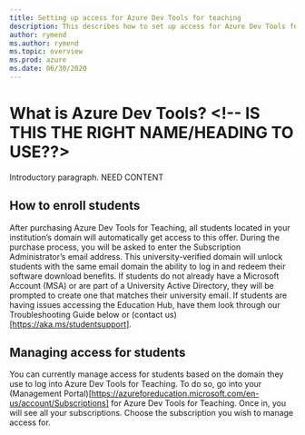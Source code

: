 ```yaml
---
title: Setting up access for Azure Dev Tools for teaching
description: This describes how to set up access for Azure Dev Tools for teaching.
author: rymend
ms.author: rymend
ms.topic: overview
ms.prod: azure
ms.date: 06/30/2020
---
```


# What is Azure Dev Tools? <!-- IS THIS THE RIGHT NAME/HEADING TO USE??>

Introductory paragraph.
NEED CONTENT

## How to enroll students
After purchasing Azure Dev Tools for Teaching, all students located in your institution’s domain will automatically get access to this offer. During the purchase process, you will be asked to enter the Subscription Administrator’s email address. This university-verified domain will unlock students with the same email domain the ability to log in and redeem their software download benefits. If students do not already have a Microsoft Account (MSA) or are part of a University Active Directory, they will be prompted to create one that matches their university email. If students are having issues accessing the Education Hub, have them look through our Troubleshooting Guide below or (contact us)[https://aka.ms/studentsupport].

## Managing access for students
You can currently manage access for students based on the domain they use to log into Azure Dev Tools for Teaching. To do so, go into your (Management Portal)[https://azureforeducation.microsoft.com/en-us/account/Subscriptions] for Azure Dev Tools for Teaching. Once in, you will see all your subscriptions. Choose the subscription you wish to manage access for.
<!-- IMAGE>

Once you have selected the appropriate subscription, you can adjust the University domain by
clicking **Edit** and changing the email domain you wish to grant access to for students. Once
updated, any student with that email domain will be granted access to Azure Dev Tools for
Teaching.

## Next steps

> NEED CONTENT

